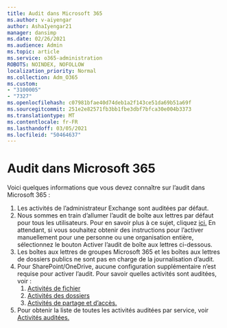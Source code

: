 ```yaml
---
title: Audit dans Microsoft 365
ms.author: v-aiyengar
author: AshaIyengar21
manager: dansimp
ms.date: 02/26/2021
ms.audience: Admin
ms.topic: article
ms.service: o365-administration
ROBOTS: NOINDEX, NOFOLLOW
localization_priority: Normal
ms.collection: Adm_O365
ms.custom:
- "3100005"
- "7327"
ms.openlocfilehash: c07981bfae40d74deb1a2f143ce51da69b51a69f
ms.sourcegitcommit: 251e2e82571fb3bb1fbe3dbf7bfca30e004b3373
ms.translationtype: MT
ms.contentlocale: fr-FR
ms.lasthandoff: 03/05/2021
ms.locfileid: "50464637"
---
```

# <a name="auditing-in-microsoft-365"></a>Audit dans Microsoft 365

Voici quelques informations que vous devez connaître sur l’audit dans Microsoft 365 :

1. Les activités de l’administrateur Exchange sont auditées par défaut.
1. Nous sommes en train d’allumer l’audit de boîte aux lettres par défaut pour tous les utilisateurs. Pour en savoir plus à ce sujet, cliquez [ici.](https://techcommunity.microsoft.com/t5/Security-Privacy-and-Compliance/Exchange-Mailbox-Auditing-will-be-enabled-by-default/ba-p/215171) En attendant, si vous souhaitez obtenir des instructions pour l’activer manuellement pour une personne ou une organisation entière, sélectionnez le bouton Activer l’audit de boîte aux lettres ci-dessous.
1. Les boîtes aux lettres de groupes Microsoft 365 et les boîtes aux lettres de dossiers publics ne sont pas en charge de la journalisation d’audit.
1. Pour SharePoint/OneDrive, aucune configuration supplémentaire n’est requise pour activer l’audit. Pour savoir quelles activités sont auditées, voir :
    1. [Activités de fichier](https://docs.microsoft.com/office365/securitycompliance/search-the-audit-log-in-security-and-compliance#file-and-page-activities)
    1. [Activités des dossiers](https://docs.microsoft.com/office365/securitycompliance/search-the-audit-log-in-security-and-compliance#folder-activities)
    1. [Activités de partage et d’accès.](https://docs.microsoft.com/office365/securitycompliance/search-the-audit-log-in-security-and-compliance#sharing-and-access-request-activities)
1. Pour obtenir la liste de toutes les activités auditées par service, voir [Activités auditées.](https://docs.microsoft.com/office365/securitycompliance/search-the-audit-log-in-security-and-compliance#audited-activities)

